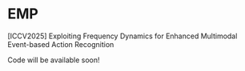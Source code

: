 # EMP
[ICCV2025] Exploiting Frequency Dynamics for Enhanced Multimodal Event-based Action Recognition

Code will be available soon!
